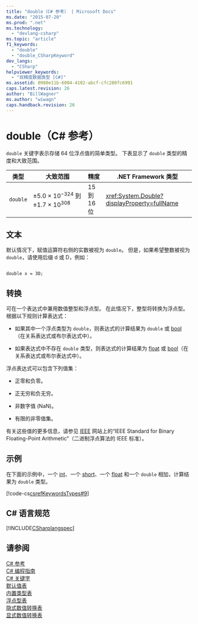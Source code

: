 ```yaml
---
title: "double（C# 参考） | Microsoft Docs"
ms.date: "2015-07-20"
ms.prod: ".net"
ms.technology: 
  - "devlang-csharp"
ms.topic: "article"
f1_keywords: 
  - "double"
  - "double_CSharpKeyword"
dev_langs: 
  - "CSharp"
helpviewer_keywords: 
  - "双精度数据类型 [C#]"
ms.assetid: 0980e11b-6004-4102-abcf-cfc280fc6991
caps.latest.revision: 26
author: "BillWagner"
ms.author: "wiwagn"
caps.handback.revision: 26
---
```

# double（C# 参考）
`double` 关键字表示存储 64 位浮点值的简单类型。  下表显示了 `double` 类型的精度和大致范围。  
  
|类型|大致范围|精度|.NET Framework 类型|  
|--------|----------|--------|-----------------------|  
|`double`|±5.0 × 10<sup>−324</sup> 到 ±1.7 × 10<sup>308</sup>|15 到 16 位|<xref:System.Double?displayProperty=fullName>|  
  
## 文本  
 默认情况下，赋值运算符右侧的实数被视为 `double`。  但是，如果希望整数被视为 `double`，请使用后缀 d 或 D，例如：  
  
```  
  
double x = 3D;  
```  
  
## 转换  
 可在一个表达式中兼用数值整型和浮点型。  在此情况下，整型将转换为浮点型。  根据以下规则计算表达式：  
  
-   如果其中一个浮点类型为 `double`，则表达式的计算结果为 `double` 或 [bool](../../../csharp/language-reference/keywords/bool.md)（在关系表达式或布尔表达式中）。  
  
-   如果表达式中不存在 `double` 类型，则表达式的计算结果为 [float](../../../csharp/language-reference/keywords/float.md) 或 [bool](../../../csharp/language-reference/keywords/bool.md)（在关系表达式或布尔表达式中）。  
  
 浮点表达式可以包含下列值集：  
  
-   正零和负零。  
  
-   正无穷和负无穷。  
  
-   非数字值 \(NaN\)。  
  
-   有限的非零值集。  
  
 有关这些值的更多信息，请参见 [IEEE](http://go.microsoft.com/fwlink/?LinkId=26269) 网站上的“IEEE Standard for Binary Floating\-Point Arithmetic”（二进制浮点算法的 IEEE 标准）。  
  
## 示例  
 在下面的示例中，一个 [int](../../../csharp/language-reference/keywords/int.md)、一个 [short](../../../csharp/language-reference/keywords/short.md)、一个 [float](../../../csharp/language-reference/keywords/float.md) 和一个 `double` 相加，计算结果为 `double` 类型。  
  
 [!code-cs[csrefKeywordsTypes#9](../../../csharp/language-reference/keywords/codesnippet/csharp/double_1.cs)]  
  
## C\# 语言规范  
 [!INCLUDE[CSharplangspec](../../../csharp/language-reference/keywords/includes/csharplangspec-md.md)]  
  
## 请参阅  
 [C\# 参考](../../../csharp/language-reference/index.md)   
 [C\# 编程指南](../../../csharp/programming-guide/index.md)   
 [C\# 关键字](../../../csharp/language-reference/keywords/index.md)   
 [默认值表](../../../csharp/language-reference/keywords/default-values-table.md)   
 [内置类型表](../../../csharp/language-reference/keywords/built-in-types-table.md)   
 [浮点型表](../../../csharp/language-reference/keywords/floating-point-types-table.md)   
 [隐式数值转换表](../../../csharp/language-reference/keywords/implicit-numeric-conversions-table.md)   
 [显式数值转换表](../../../csharp/language-reference/keywords/explicit-numeric-conversions-table.md)